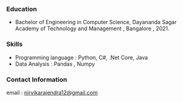 ### Education
- Bachelor of Engineering in Computer Science, Dayananda Sagar Academy of Technology and Management , Bangalore , 2021.

### Skills
- Programming language : Python, C#, .Net Core, Java
- Data Analysis : Pandas , Numpy

### Contact Information
email : nirvikarajendra12@gmail.com
